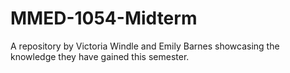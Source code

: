 # MMED-1054-Midterm
A repository by Victoria Windle and Emily Barnes showcasing the knowledge they have gained this semester.
